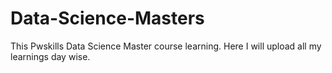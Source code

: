 # Data-Science-Masters
This Pwskills Data Science Master course learning. Here I will upload all my learnings day wise.
